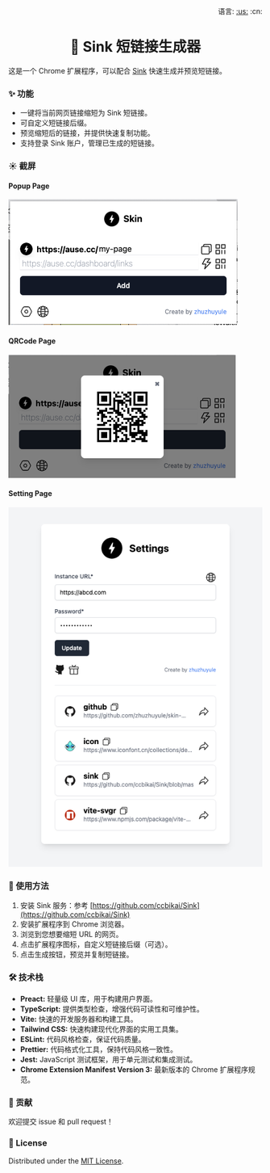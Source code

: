 <div align="right">语言: <a title="英语" href="../../README.md">:us:</a>
:cn:</div>

<h1 align="center">🔗 Sink 短链接生成器</h1>

这是一个 Chrome 扩展程序，可以配合 [Sink](https://github.com/ccbikai/Sink) 快速生成并预览短链接。

### ✨ 功能

* 一键将当前网页链接缩短为 Sink 短链接。
* 可自定义短链接后缀。
* 预览缩短后的链接，并提供快速复制功能。
* 支持登录 Sink 账户，管理已生成的短链接。

### ☀️ 截屏

#### Popup Page
![popupPage](./doc/popup.png)

#### QRCode Page
![QRCodePage](./doc/QRCode.png)

#### Setting Page
![optionPage](./doc/option.png)

### 🚀 使用方法

1. 安装 Sink 服务：参考 [https://github.com/ccbikai/Sink](https://github.com/ccbikai/Sink)
2. 安装扩展程序到 Chrome 浏览器。
3. 浏览到您想要缩短 URL 的网页。
4. 点击扩展程序图标，自定义短链接后缀（可选）。
5. 点击生成按钮，预览并复制短链接。

### 🛠️ 技术栈

* **Preact:** 轻量级 UI 库，用于构建用户界面。
* **TypeScript:** 提供类型检查，增强代码可读性和可维护性。
* **Vite:** 快速的开发服务器和构建工具。
* **Tailwind CSS:** 快速构建现代化界面的实用工具集。
* **ESLint:** 代码风格检查，保证代码质量。
* **Prettier:** 代码格式化工具，保持代码风格一致性。
* **Jest:** JavaScript 测试框架，用于单元测试和集成测试。
* **Chrome Extension Manifest Version 3:**  最新版本的 Chrome 扩展程序规范。

### 🤝 贡献

欢迎提交 issue 和 pull request！

### 📄 License

Distributed under the [MIT License](https://github.com/zhuzhuyule/skin-extension/LICENSE).
